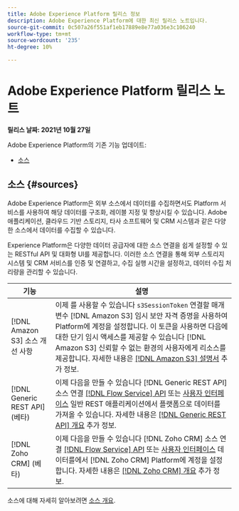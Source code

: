 ```yaml
---
title: Adobe Experience Platform 릴리스 정보
description: Adobe Experience Platform에 대한 최신 릴리스 노트입니다.
source-git-commit: 0c507a26f551af1eb17889e8e77a036e3c106240
workflow-type: tm+mt
source-wordcount: '235'
ht-degree: 10%

---
```


# Adobe Experience Platform 릴리스 노트

**릴리스 날짜: 2021년 10월 27일**

Adobe Experience Platform의 기존 기능 업데이트:

- [소스](#sources)

## 소스 {#sources}

Adobe Experience Platform은 외부 소스에서 데이터를 수집하면서도 Platform 서비스를 사용하여 해당 데이터를 구조화, 레이블 지정 및 향상시킬 수 있습니다. Adobe 애플리케이션, 클라우드 기반 스토리지, 타사 소프트웨어 및 CRM 시스템과 같은 다양한 소스에서 데이터를 수집할 수 있습니다.

Experience Platform은 다양한 데이터 공급자에 대한 소스 연결을 쉽게 설정할 수 있는 RESTful API 및 대화형 UI를 제공합니다. 이러한 소스 연결을 통해 외부 스토리지 시스템 및 CRM 서비스를 인증 및 연결하고, 수집 실행 시간을 설정하고, 데이터 수집 처리량을 관리할 수 있습니다.

| 기능 | 설명 |
| --- | --- |
| [!DNL Amazon S3] 소스 개선 사항 | 이제 를 사용할 수 있습니다 `s3SessionToken` 연결할 매개 변수 [!DNL Amazon S3] 임시 보안 자격 증명을 사용하여 Platform에 계정을 설정합니다. 이 토큰을 사용하면 다음에 대한 단기 임시 액세스를 제공할 수 있습니다 [!DNL Amazon S3] 신뢰할 수 없는 환경의 사용자에게 리소스를 제공합니다. 자세한 내용은 [[!DNL Amazon S3] 설명서](../../sources/connectors/cloud-storage/s3.md#prerequisites) 추가 정보. |
| [!DNL Generic REST API] (베타) | 이제 다음을 만들 수 있습니다 [!DNL Generic REST API] 소스 연결 [[!DNL Flow Service] API](../../sources/tutorials/api/create/protocols/generic-rest.md) 또는 [사용자 인터페이스](../../sources/tutorials/ui/create/protocols/generic-rest.md) 일반 REST 애플리케이션에서 플랫폼으로 데이터를 가져올 수 있습니다. 자세한 내용은 [[!DNL Generic REST API] 개요](../../sources/connectors/protocols/generic-rest.md) 추가 정보. |
| [!DNL Zoho CRM] (베타) | 이제 다음을 만들 수 있습니다 [!DNL Zoho CRM] 소스 연결 [[!DNL Flow Service] API](../../sources/tutorials/api/create/crm/zoho.md) 또는 [사용자 인터페이스](../../sources/tutorials/ui/create/crm/zoho.md) 데이터를에서 [!DNL Zoho CRM] Platform에 계정을 설정합니다. 자세한 내용은 [[!DNL Zoho CRM] 개요](../../sources/connectors/crm/zoho.md) 추가 정보. |

소스에 대해 자세히 알아보려면 [소스 개요](../../sources/home.md).
